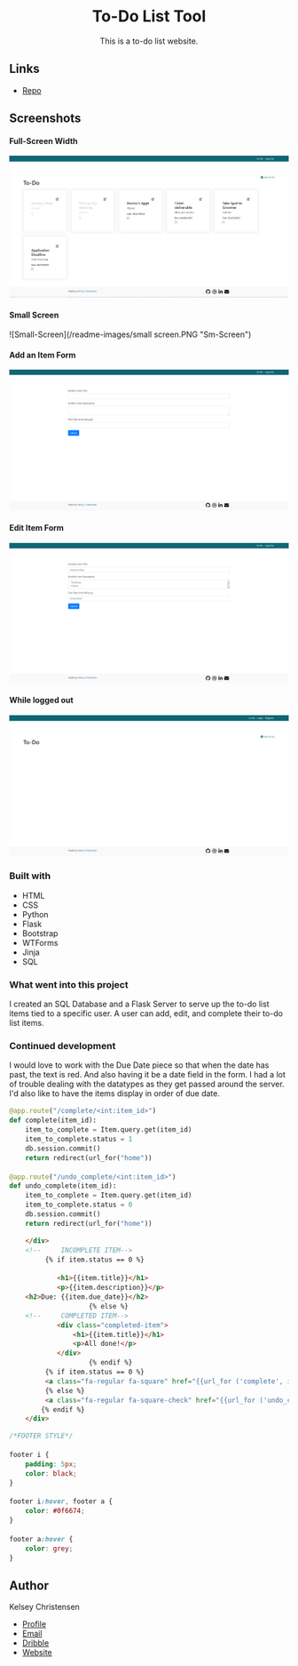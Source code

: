 <h1 align="center">To-Do List Tool</h1>

<p align="center">
This is a to-do list website. </a></p>



## Links

- [Repo](https://github.com/kelseychristensen/To-Do-List-Website "to-do-tool")

## Screenshots

#### Full-Screen Width
![Full-Screen](/readme-images/full-screen.PNG "Full-Screen")
#### Small Screen
![Small-Screen](/readme-images/small screen.PNG "Sm-Screen")
#### Add an Item Form
![Add Item](/readme-images/add-item.PNG "Add")
#### Edit Item Form
![Edit](/readme-images/edit-item.PNG "Edit")
#### While logged out
![Logged Out](/readme-images/logged-out.PNG "Logged Out")

### Built with

- HTML
- CSS
- Python
- Flask
- Bootstrap
- WTForms 
- Jinja
- SQL

### What went into this project

I created an SQL Database and a Flask Server to serve up the to-do list items tied to a specific user. A user can add, edit, and complete their to-do list items. 

### Continued development

I would love to work with the Due Date piece so that when the date has past, the text is red. And also having it be a date field in the form.
I had a lot of trouble dealing with the datatypes as they get passed around the server. I'd also like to have the items display in order of due date. 

```python
@app.route("/complete/<int:item_id>")
def complete(item_id):
    item_to_complete = Item.query.get(item_id)
    item_to_complete.status = 1
    db.session.commit()
    return redirect(url_for("home"))

@app.route("/undo_complete/<int:item_id>")
def undo_complete(item_id):
    item_to_complete = Item.query.get(item_id)
    item_to_complete.status = 0
    db.session.commit()
    return redirect(url_for("home"))
```
```html
    </div>
    <!--     INCOMPLETE ITEM-->
         {% if item.status == 0 %}

            <h1>{{item.title}}</h1>
            <p>{{item.description}}</p>
    <h2>Due: {{item.due_date}}</h2>
                    {% else %}
    <!--     COMPLETED ITEM-->
            <div class="completed-item">
                <h1>{{item.title}}</h1>
                <p>All done!</p>
            </div>
                    {% endif %}
         {% if item.status == 0 %}
         <a class="fa-regular fa-square" href="{{url_for ('complete', item_id=item.id) }}"></i></a>
         {% else %}
         <a class="fa-regular fa-square-check" href="{{url_for ('undo_complete', item_id=item.id) }}"></a></a>
        {% endif %}
    </div>

```
```css
/*FOOTER STYLE*/

footer i {
    padding: 5px;
    color: black;
}

footer i:hover, footer a {
    color: #0f6674;
}

footer a:hover {
    color: grey;
}
```
## Author

Kelsey Christensen

- [Profile](https://github.com/kelseychristensen "Kelsey Christensen")
- [Email](mailto:kelsey.c.christensen@gmail.com?subject=Hi "Hi!")
- [Dribble](https://dribbble.com/kelseychristensen "Hi!")
- [Website](http://kelseychristensen.com/ "Welcome")
